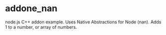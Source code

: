 # addone_nan
node.js C++ addon example. Uses Native Abstractions for Node (nan). Adds 1 to a number, or array of numbers.
